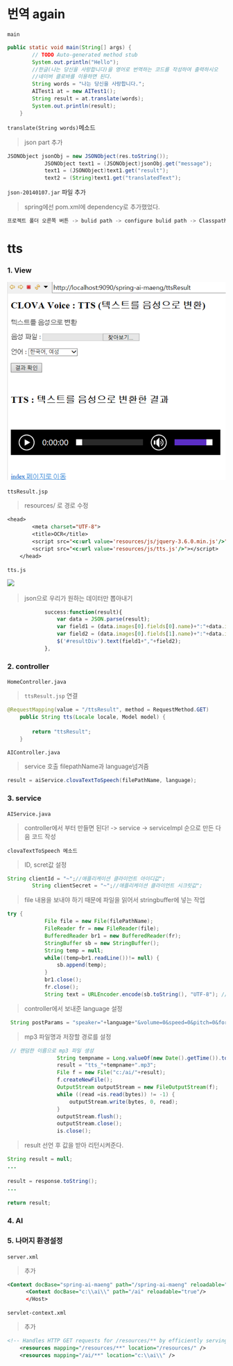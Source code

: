 # 번역 again

`main`

```java
public static void main(String[] args) {
		// TODO Auto-generated method stub
		System.out.println("Hello");
		//한글(나는 당신을 사랑합니다)을 영어로 번역하는 코드를 작성하여 출력하시오
		//네이버 클로바를 이용하면 된다.
		String words = "나는 당신을 사랑합니다.";
		AITest1 at = new AITest1();
		String result = at.translate(words);
		System.out.println(result);
	}
```



`translate(String words)`메소드

> json part 추가

```java
JSONObject jsonObj = new JSONObject(res.toString());
    		JSONObject text1 = (JSONObject)jsonObj.get("message");
    		text1 = (JSONObject)text1.get("result");
    		text2 = (String)text1.get("translatedText");
```



`json-20140107.jar` 파일 추가

> spring에선 pom.xml에 dependency로 추가했었다.

```java
프로젝트 폴더 오른쪽 버튼 -> bulid path -> configure bulid path -> Classpath 클릭 -> add External JARs 
```



# tts

### 1. View

![](../img/tts.PNG)

`ttsResult.jsp`

> resources/ 로 경로 수정

```jsp
<head>
		<meta charset="UTF-8">
		<title>OCR</title>
		<script src="<c:url value='resources/js/jquery-3.6.0.min.js'/>"></script>
		<script src="<c:url value='resources/js/tts.js'/>"></script>
	</head>
```



`tts.js`

![](C:/Users/aodeh/git/Study-spring/img/ai8.PNG)

> json으로 우리가 원하는 데이터만 뽑아내기

```js
			success:function(result){
				var data = JSON.parse(result);
				var field1 = (data.images[0].fields[0].name)+":"+data.images[0].fields[0].inferText;
				var field2 = (data.images[0].fields[1].name)+":"+data.images[0].fields[1].inferText;
				$('#resultDiv').text(field1+","+field2);
			},
```





### 2. controller

`HomeController.java`

> `ttsResult.jsp` 연결

```java
@RequestMapping(value = "/ttsResult", method = RequestMethod.GET)
	public String tts(Locale locale, Model model) {
		
		return "ttsResult";
	}
```



`AIController.java`

> service 호출 filepathName과 language넘겨줌

```java
result = aiService.clovaTextToSpeech(filePathName, language);
```



### 3. service

`AIService.java`

> controller에서 부터 만들면 된다!  -> service -> serviceImpl 순으로 만든 다음 코드 작성



`clovaTextToSpeech 메소드`

> ID, scret값 설정

```java
String clientId = "~";//애플리케이션 클라이언트 아이디값";
        String clientSecret = "~";//애플리케이션 클라이언트 시크릿값";
```

> file 내용을 보내야 하기 때문에 파일을 읽어서 stringbuffer에 넣는 작업

```java
try {
        	File file = new File(filePathName);
        	FileReader fr = new FileReader(file);
        	BufferedReader br1 = new BufferedReader(fr);
        	StringBuffer sb = new StringBuffer();
        	String temp = null;
        	while((temp=br1.readLine())!= null) {
        		sb.append(temp);
        	}
        	br1.close();
        	fr.close();
            String text = URLEncoder.encode(sb.toString(), "UTF-8"); // 13자
```

>controller에서 보내준 language 설정

```java
 String postParams = "speaker="+language+"&volume=0&speed=0&pitch=0&format=mp3&text=" + text;
```

> mp3 파일명과 저장할 경로를 설정

```java
 // 랜덤한 이름으로 mp3 파일 생성
                String tempname = Long.valueOf(new Date().getTime()).toString();
                result = "tts_"+tempname+".mp3";
                File f = new File("c:/ai/"+result);
                f.createNewFile();
                OutputStream outputStream = new FileOutputStream(f);
                while ((read =is.read(bytes)) != -1) {
                    outputStream.write(bytes, 0, read);
                }
                outputStream.flush();
                outputStream.close();
                is.close();
```

> result 선언 후 값을 받아 리턴시켜준다.

```java
String result = null;
...
    
result = response.toString();
...
    
return result;
```



### 4. AI



### 5. 나머지 환경설정

`server.xml`

> <Context docBase="c:\\ai\\" path="/ai" reloadable="true"/> 추가

```xml
<Context docBase="spring-ai-maeng" path="/spring-ai-maeng" reloadable="true" source="org.eclipse.jst.jee.server:spring-ai-maeng"/>
      <Context docBase="c:\\ai\\" path="/ai" reloadable="true"/>
      </Host>
```



`servlet-context.xml`

> <resources mapping="/ai/**" location="c:\\ai\\" />  추가

```xml
<!-- Handles HTTP GET requests for /resources/** by efficiently serving up static resources in the ${webappRoot}/resources directory -->
	<resources mapping="/resources/**" location="/resources/" />
	<resources mapping="/ai/**" location="c:\\ai\\" />
```


